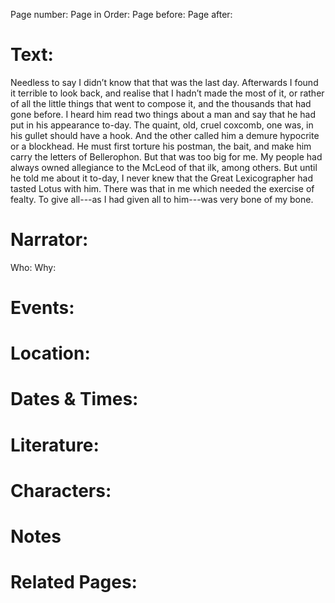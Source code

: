 Page number:
Page in Order:
Page before:
Page after:

# Text:
Needless to say I didn’t know that that was the last day. Afterwards I found it terrible to look back, and realise that I hadn’t made the most of it, or rather of all the little things that went to compose it, and the thousands that had gone before. I heard him read two things about a man and say that he had put in his appearance to-day. The quaint, old, cruel coxcomb, one was, in his gullet should have a hook. And the other called him a demure hypocrite or a blockhead. He must first torture his postman, the bait, and make him carry the letters of Bellerophon. But that was too big for me. My people had always owned allegiance to the McLeod of that ilk, among others. But until he told me about it to-day, I never knew that the Great Lexicographer had tasted Lotus with him. There was that in me which needed the exercise of fealty. To give all---as I had given all to him---was very bone of my bone.



# Narrator:
Who:
Why:

# Events:

# Location:

# Dates & Times:

# Literature:

# Characters:

# Notes

# Related Pages:
